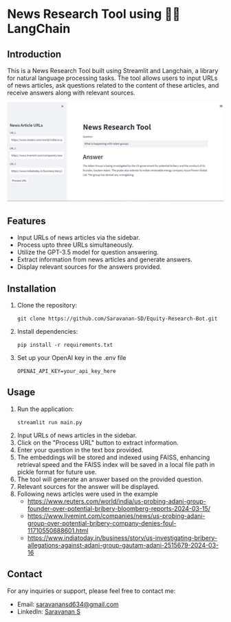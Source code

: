 # News Research Tool using 🦜️🔗 LangChain

## Introduction
This is a News Research Tool built using Streamlit and Langchain, a library for natural language processing tasks. The tool allows users to input URLs of news articles, ask questions related to the content of these articles, and receive answers along with relevant sources.


![Working](https://github.com/Saravanan-SD/Equity-Research-Bot/blob/main/Screenshot%20of%20app.png)

## Features
- Input URLs of news articles via the sidebar.
- Process upto three URLs simultaneously.
- Utilize the GPT-3.5 model for question answering.
- Extract information from news articles and generate answers.
- Display relevant sources for the answers provided.

## Installation
1. Clone the repository:
    ```
    git clone https://github.com/Saravanan-SD/Equity-Research-Bot.git
    ```
2. Install dependencies:
    ```
    pip install -r requirements.txt
    ```
3. Set up your OpenAI key in the .env file
    ```
    OPENAI_API_KEY=your_api_key_here
    ```

## Usage
1. Run the application:
    ```
    streamlit run main.py
    ```
2. Input URLs of news articles in the sidebar.
3. Click on the "Process URL" button to extract information.
4. Enter your question in the text box provided.
5. The embeddings will be stored and indexed using FAISS, enhancing retrieval speed and the FAISS index will be saved in a local file path in pickle format for future use.
6. The tool will generate an answer based on the provided question.
7. Relevant sources for the answer will be displayed.
8. Following news articles were used in the example
   - https://www.reuters.com/world/india/us-probing-adani-group-founder-over-potential-bribery-bloomberg-reports-2024-03-15/
   - https://www.livemint.com/companies/news/us-probing-adani-group-over-potential-bribery-company-denies-foul-11710550688601.html
   - https://www.indiatoday.in/business/story/us-investigating-bribery-allegations-against-adani-group-gautam-adani-2515679-2024-03-16

## Contact
For any inquiries or support, please feel free to contact me:

- Email: [saravanansd634@gmail.com](mailto:saravanansd634@gmail.com)
- LinkedIn: [Saravanan S](https://www.linkedin.com/in/sdsaravanan/)
